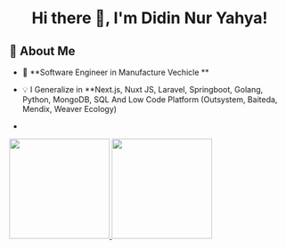 <h1 align="center">Hi there 👋, I'm Didin Nur Yahya!</h1>

## 🚀 About Me  
- 🏢 **Software Engineer in Manufacture Vechicle **  
- 💡 I Generalize in **Next.js, Nuxt JS, Laravel, Springboot, Golang, Python, MongoDB, SQL And Low Code Platform (Outsystem, Baiteda, Mendix, Weaver Ecology)

- <p align="left">
<a href="https://github.com/dzoxploit">
  <img height="180em" src="https://github-readme-stats-eight-theta.vercel.app/api?username=dzoxploit&show_icons=true&theme=algolia&include_all_commits=true&count_private=true"/>
  <img height="180em" src="https://github-readme-stats-eight-theta.vercel.app/api/top-langs/?username=dzoxploit&layout=compact&langs_count=8&theme=algolia"/>
</a>
</p> 
